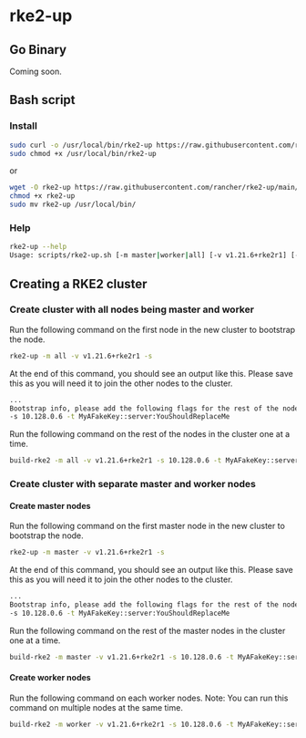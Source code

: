 # rke2-up

## Go Binary
Coming soon.

## Bash script

### Install
```bash
sudo curl -o /usr/local/bin/rke2-up https://raw.githubusercontent.com/rancher/rke2-up/main/scripts/build/rke2-up.sh
sudo chmod +x /usr/local/bin/rke2-up
```
or
```bash
wget -O rke2-up https://raw.githubusercontent.com/rancher/rke2-up/main/scripts/build/rke2-up.sh
chmod +x rke2-up
sudo mv rke2-up /usr/local/bin/
```

### Help
```bash
rke2-up --help
Usage: scripts/rke2-up.sh [-m master|worker|all] [-v v1.21.6+rke2r1] [-s 192.168.1.100] [-t K1075c2da4946626e73...]
```

## Creating a RKE2 cluster

### Create cluster with all nodes being master and worker

Run the following command on the first node in the new cluster to bootstrap the node.
```bash
rke2-up -m all -v v1.21.6+rke2r1 -s
```

At the end of this command, you should see an output like this. Please save this as you will need it to join the other nodes to the cluster.
```bash
...
Bootstrap info, please add the following flags for the rest of the nodes in this cluster
-s 10.128.0.6 -t MyAFakeKey::server:YouShouldReplaceMe
```

Run the following command on the rest of the nodes in the cluster one at a time.
```bash
build-rke2 -m all -v v1.21.6+rke2r1 -s 10.128.0.6 -t MyAFakeKey::server:YouShouldReplaceMe
```

### Create cluster with separate master and worker nodes

#### Create master nodes

Run the following command on the first master node in the new cluster to bootstrap the node.
```bash
rke2-up -m master -v v1.21.6+rke2r1 -s
```

At the end of this command, you should see an output like this. Please save this as you will need it to join the other nodes to the cluster.
```bash
...
Bootstrap info, please add the following flags for the rest of the nodes in this cluster
-s 10.128.0.6 -t MyAFakeKey::server:YouShouldReplaceMe
```

Run the following command on the rest of the master nodes in the cluster one at a time.
```bash
build-rke2 -m master -v v1.21.6+rke2r1 -s 10.128.0.6 -t MyAFakeKey::server:YouShouldReplaceMe
```

#### Create worker nodes

Run the following command on each worker nodes. Note: You can run this command on multiple nodes at the same time.
```bash
build-rke2 -m worker -v v1.21.6+rke2r1 -s 10.128.0.6 -t MyAFakeKey::server:YouShouldReplaceMe
```

